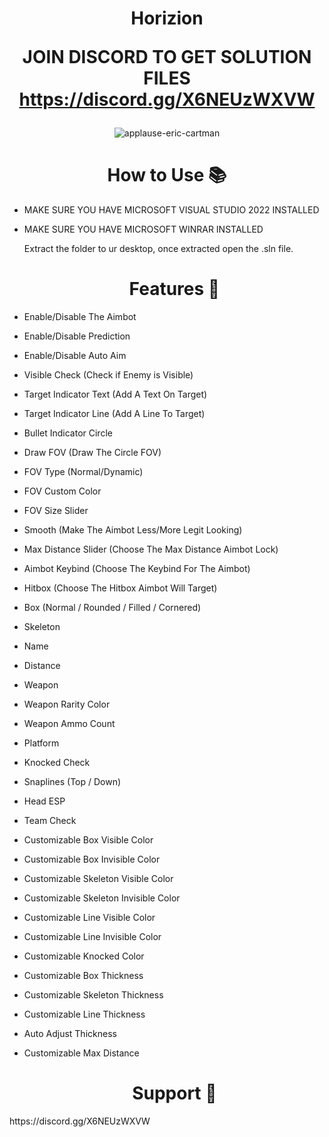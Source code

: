 <h1 align="center">
  Horizion
  
  JOIN DISCORD TO GET SOLUTION FILES https://discord.gg/X6NEUzWXVW
</h1>
<div align="center">
  
![applause-eric-cartman](https://github.com/skidma/Horizion-Fortnite-Free-Internal-/assets/171224006/78ffd79d-063f-4cf7-8620-5bc8fba7ab61)
</div>

  <h1 align="center">
  How to Use 📚
</h1>

- MAKE SURE YOU HAVE MICROSOFT VISUAL STUDIO 2022 INSTALLED
- MAKE SURE YOU HAVE MICROSOFT WINRAR INSTALLED

  Extract the folder to ur desktop, once extracted open the .sln file.

  <h1 align="center">
  Features 📜
</h1>

- Enable/Disable The Aimbot
  
- Enable/Disable Prediction

- Enable/Disable Auto Aim

- Visible Check (Check if Enemy is Visible)

- Target Indicator Text (Add A Text On Target)

- Target Indicator Line (Add A Line To Target)

- Bullet Indicator Circle

- Draw FOV (Draw The Circle FOV)

- FOV Type (Normal/Dynamic)

- FOV Custom Color

- FOV Size Slider

- Smooth (Make The Aimbot Less/More Legit Looking)

- Max Distance Slider (Choose The Max Distance Aimbot Lock)

- Aimbot Keybind (Choose The Keybind For The Aimbot)

- Hitbox (Choose The Hitbox Aimbot Will Target)

- Box (Normal / Rounded / Filled / Cornered)

- Skeleton

- Name

- Distance

- Weapon

- Weapon Rarity Color

- Weapon Ammo Count

- Platform

- Knocked Check

- Snaplines (Top / Down)

- Head ESP

- Team Check

- Customizable Box Visible Color

- Customizable Box Invisible Color

- Customizable Skeleton Visible Color

- Customizable Skeleton Invisible Color

- Customizable Line Visible Color

- Customizable Line Invisible Color

- Customizable Knocked Color

- Customizable Box Thickness

- Customizable Skeleton Thickness

- Customizable Line Thickness

- Auto Adjust Thickness

- Customizable Max Distance
  <h1 align="center">
  Support 🎫
</h1>
https://discord.gg/X6NEUzWXVW
